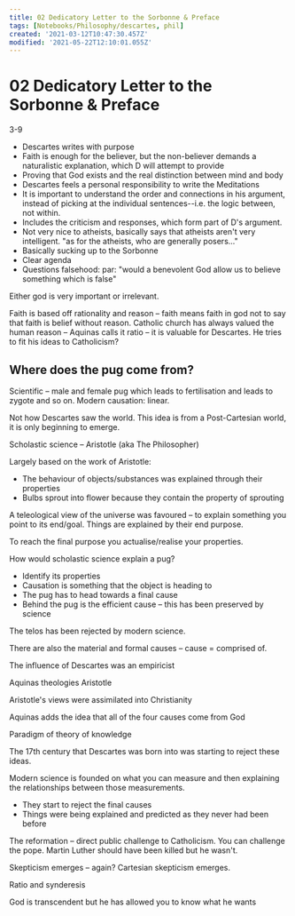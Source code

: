 ```yaml
---
title: 02 Dedicatory Letter to the Sorbonne & Preface
tags: [Notebooks/Philosophy/descartes, phil]
created: '2021-03-12T10:47:30.457Z'
modified: '2021-05-22T12:10:01.055Z'
---
```


# 02 Dedicatory Letter to the Sorbonne & Preface
3-9
- Descartes writes with purpose
- Faith is enough for the believer, but the non-believer demands a naturalistic explanation, which D will attempt to provide
- Proving that God exists and the real distinction between mind and body
- Descartes feels a personal responsibility to write the Meditations
- It is important to understand the order and connections in his argument, instead of picking at the individual sentences--i.e. the logic between, not within.
- Includes the criticism and responses, which form part of D's argument.
- Not very nice to atheists, basically says that atheists aren't very intelligent. "as for the atheists, who are generally posers..."
- Basically sucking up to the Sorbonne
- Clear agenda
- Questions falsehood: par: "would a benevolent God allow us to believe something which is false"

Either god is very important or irrelevant.  

Faith is based off rationality and reason – faith means faith in god not to say that faith is belief without reason.
Catholic church has always valued the human reason – Aquinas calls it ratio – it is valuable for Descartes.
He tries to fit his ideas to Catholicism?  

## Where does the pug come from?  

Scientific – male and female pug which leads to fertilisation and leads to zygote and so on. Modern causation: linear.   

Not how Descartes saw the world. This idea is from a Post-Cartesian world, it is only beginning to emerge.

Scholastic science – Aristotle (aka The Philosopher)  

Largely based on the work of Aristotle: 

- The behaviour of objects/substances was explained through their properties
- Bulbs sprout into flower because they contain the property of sprouting

A teleological view of the universe was favoured – to explain something you point to its end/goal. Things are explained by their end purpose.

To reach the final purpose you actualise/realise your properties.  

How would scholastic science explain a pug? 

- Identify its properties
- Causation is something that the object is heading to
- The pug has to head towards a final cause
- Behind the pug is the efficient cause – this has been preserved by science  

The telos has been rejected by modern science.  

There are also the material and formal causes – cause = comprised of.  

The influence of Descartes was an empiricist  

Aquinas theologies Aristotle

Aristotle's views were assimilated into Christianity  

Aquinas adds the idea that all of the four causes come from God 

Paradigm of theory of knowledge  

The 17th century that Descartes was born into was starting to reject these ideas. 

Modern science is founded on what you can measure and then explaining the relationships between those measurements.  
- They start to reject the final causes  
- Things were being explained and predicted as they never had been before  

The reformation – direct public challenge to Catholicism. You can challenge the pope. Martin Luther should have been killed but he wasn't.  

Skepticism emerges – again? Cartesian skepticism emerges.  

Ratio and synderesis  

God is transcendent but he has allowed you to know what he wants  
